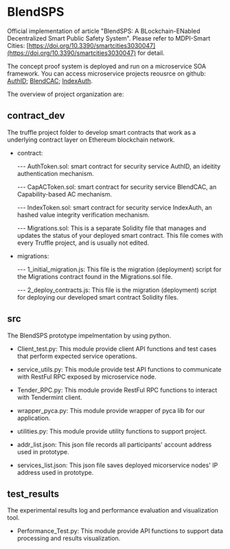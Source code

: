 # BlendSPS
Official implementation of article "BlendSPS: A BLockchain-ENabled Decentralized Smart Public Safety System". Please refer to MDPI-Smart Cities: [https://doi.org/10.3390/smartcities3030047](https://doi.org/10.3390/smartcities3030047) for detail.

The concept proof system is deployed and run on a microservice SOA framework. You can access microservice projects reousrce on github: 
[AuthID](https://github.com/samuelxu999/Microservices_dev/tree/master/Services_dev/AuthID); 
[BlendCAC](https://github.com/samuelxu999/Microservices_dev/tree/master/Services_dev/BlendCAC); 
[IndexAuth](https://github.com/samuelxu999/Microservices_dev/tree/master/Services_dev/IndexAuth).


The overview of project organization are:

## contract_dev
The truffle project folder to develop smart contracts that work as a underlying contract layer on Ethereum blockchain network.

* contract:

	--- AuthToken.sol: smart contract for security service AuthID, an ideitity authentication mechanism.

	--- CapACToken.sol: smart contract for security service BlendCAC, an Capability-based AC mechanism.

	--- IndexToken.sol: smart contract for security service IndexAuth, an hashed value integrity verification mechanism.
	
	--- Migrations.sol: This is a separate Solidity file that manages and updates the status of your deployed smart contract. This file comes with every Truffle project, and is usually not edited.
	
* migrations:

	--- 1_initial_migration.js: This file is the migration (deployment) script for the Migrations contract found in the Migrations.sol file.
	
	--- 2_deploy_contracts.js: This file is the migration (deployment) script for deploying our developed smart contract Solidity files.
	
## src
The BlendSPS prototype impelmentation by using python. 
* Client_test.py: This module provide client API functions and test cases that perform expected service operations.

* service_utils.py: This module provide test API functions to communicate with RestFul RPC exposed by microservice node.

* Tender_RPC.py: This module provide RestFul RPC functions to interact with Tendermint client.

* wrapper_pyca.py: This module provide wrapper of pyca lib for our application.

* utilities.py: This module provide utility functions to support project.

* addr_list.json: This json file records all participants' account address used in prototype.

* services_list.json: This json file saves deployed micorservice nodes' IP address used in prototype.

## test_results
The experimental results log and performance evaluation and visualization tool.
* Performance_Test.py: This module provide API functions to support data processing and results visualization.


